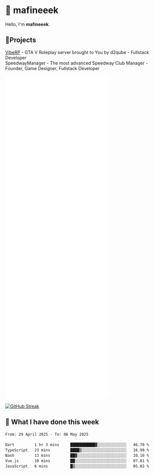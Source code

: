 # 👋 mafineeek
Hello, I'm **mafineeek**.

## 📝Projects

[VibeRP](https://v-rp.pl) - GTA V Roleplay server brought to You by d2qube - Fullstack Developer<br/>
SpeedwayManager - The most advanced Speedway Club Manager - Founder, Game Designer, Fullstack Developer


![](./github-metrics.svg)

[![GitHub Streak](https://streak-stats.demolab.com/?user=mafineeek)](https://git.io/streak-stats)

## 📰 What I have done this week
<!--START_SECTION:waka-->

```txt
From: 29 April 2025 - To: 06 May 2025

Dart         1 hr 3 mins     ███████████▓░░░░░░░░░░░░░   46.70 %
TypeScript   23 mins         ████▒░░░░░░░░░░░░░░░░░░░░   16.99 %
Bash         13 mins         ██▓░░░░░░░░░░░░░░░░░░░░░░   10.10 %
Vue.js       10 mins         ██░░░░░░░░░░░░░░░░░░░░░░░   07.81 %
JavaScript   6 mins          █▒░░░░░░░░░░░░░░░░░░░░░░░   05.02 %
```

<!--END_SECTION:waka-->
